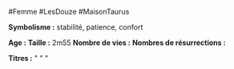 #Femme #LesDouze #MaisonTaurus

**Symbolisme :** stabilité, patience, confort

**Age :**
**Taille :** 2m55
**Nombre de vies :**
**Nombres de résurrections :**

**Titres :** 
"
"
"

